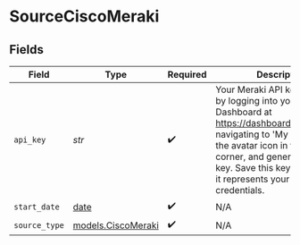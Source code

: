 # SourceCiscoMeraki


## Fields

| Field                                                                                                                                                                                                                                                                      | Type                                                                                                                                                                                                                                                                       | Required                                                                                                                                                                                                                                                                   | Description                                                                                                                                                                                                                                                                |
| -------------------------------------------------------------------------------------------------------------------------------------------------------------------------------------------------------------------------------------------------------------------------- | -------------------------------------------------------------------------------------------------------------------------------------------------------------------------------------------------------------------------------------------------------------------------- | -------------------------------------------------------------------------------------------------------------------------------------------------------------------------------------------------------------------------------------------------------------------------- | -------------------------------------------------------------------------------------------------------------------------------------------------------------------------------------------------------------------------------------------------------------------------- |
| `api_key`                                                                                                                                                                                                                                                                  | *str*                                                                                                                                                                                                                                                                      | :heavy_check_mark:                                                                                                                                                                                                                                                         | Your Meraki API key. Obtain it by logging into your Meraki Dashboard at https://dashboard.meraki.com/, navigating to 'My Profile' via the avatar icon in the top right corner, and generating the API key. Save this key securely as it represents your admin credentials. |
| `start_date`                                                                                                                                                                                                                                                               | [date](https://docs.python.org/3/library/datetime.html#date-objects)                                                                                                                                                                                                       | :heavy_check_mark:                                                                                                                                                                                                                                                         | N/A                                                                                                                                                                                                                                                                        |
| `source_type`                                                                                                                                                                                                                                                              | [models.CiscoMeraki](../models/ciscomeraki.md)                                                                                                                                                                                                                             | :heavy_check_mark:                                                                                                                                                                                                                                                         | N/A                                                                                                                                                                                                                                                                        |